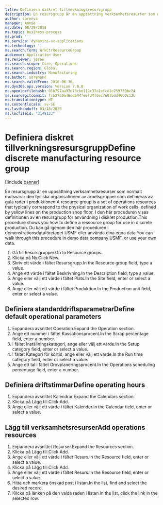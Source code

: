 ```yaml
---
title: Definiera diskret tillverkningsresursgrupp
description: En resursgrupp är en uppsättning verksamhetsresurser som normalt motsvarar den fysiska organisationen av arbetsgrupper som definieras av gula rader i produktionen.
author: sorenva
manager: AnnBe
ms.date: 08/29/2018
ms.topic: business-process
ms.prod: ''
ms.service: dynamics-ax-applications
ms.technology: ''
ms.search.form: WrkCtrResourceGroup
audience: Application User
ms.reviewer: josaw
ms.search.scope: Core, Operations
ms.search.region: Global
ms.search.industry: Manufacturing
ms.author: sorenand
ms.search.validFrom: 2016-06-30
ms.dyn365.ops.version: Version 7.0.0
ms.openlocfilehash: 01b797aa97e73cbe112c37a1efcd1e759730bc24
ms.sourcegitcommit: fcb27d6a46cd544feef34f6ec7607bdd46b0c12b
ms.translationtype: HT
ms.contentlocale: sv-SE
ms.lasthandoff: 03/18/2020
ms.locfileid: "3149123"
---
```

# <a name="define-discrete-manufacturing-resource-group"></a><span data-ttu-id="922cf-103">Definiera diskret tillverkningsresursgrupp</span><span class="sxs-lookup"><span data-stu-id="922cf-103">Define discrete manufacturing resource group</span></span>

[!include [banner](../../includes/banner.md)]

<span data-ttu-id="922cf-104">En resursgrupp är en uppsättning verksamhetsresurser som normalt motsvarar den fysiska organisationen av arbetsgrupper som definieras av gula rader i produktionen.</span><span class="sxs-lookup"><span data-stu-id="922cf-104">A resource group is a set of operations resources that typically correspond to the physical organization of work cells, defined by yellow lines on the production shop floor.</span></span> <span data-ttu-id="922cf-105">I den här proceduren visas definitionen av en resursgrupp för användning i diskret produktion.</span><span class="sxs-lookup"><span data-stu-id="922cf-105">This procedure shows you how to define a ressource group for use in discrete production.</span></span> <span data-ttu-id="922cf-106">Du kan gå igenom den här proceduren i demonstrationsdataföretaget USMF eller använda dina egna data.</span><span class="sxs-lookup"><span data-stu-id="922cf-106">You can walk through this procedure in demo data company USMF, or use your own data.</span></span>

1. <span data-ttu-id="922cf-107">Gå till Resursgrupper.</span><span class="sxs-lookup"><span data-stu-id="922cf-107">Go to Resource groups.</span></span>
2. <span data-ttu-id="922cf-108">Klicka på Ny.</span><span class="sxs-lookup"><span data-stu-id="922cf-108">Click New.</span></span>
3. <span data-ttu-id="922cf-109">Skriv ett värde i fältet Resursgrupp.</span><span class="sxs-lookup"><span data-stu-id="922cf-109">In the Resource group field, type a value.</span></span>
4. <span data-ttu-id="922cf-110">Ange ett värde i fältet Beskrivning.</span><span class="sxs-lookup"><span data-stu-id="922cf-110">In the Description field, type a value.</span></span>
5. <span data-ttu-id="922cf-111">Ange eller välj ett värde i fältet Plats.</span><span class="sxs-lookup"><span data-stu-id="922cf-111">In the Site field, enter or select a value.</span></span>
6. <span data-ttu-id="922cf-112">Ange eller välj ett värde i fältet Produktion.</span><span class="sxs-lookup"><span data-stu-id="922cf-112">In the Production unit field, enter or select a value.</span></span>

## <a name="define-default-operational-parameters"></a><span data-ttu-id="922cf-113">Definiera standarddriftsparametrar</span><span class="sxs-lookup"><span data-stu-id="922cf-113">Define default operational parameters</span></span>
1. <span data-ttu-id="922cf-114">Expandera avsnittet Operation.</span><span class="sxs-lookup"><span data-stu-id="922cf-114">Expand the Operation section.</span></span>
2. <span data-ttu-id="922cf-115">Ange ett nummer i fältet Kassationsprocent.</span><span class="sxs-lookup"><span data-stu-id="922cf-115">In the Scrap percentage field, enter a number.</span></span>
3. <span data-ttu-id="922cf-116">I fältet Inställningskategori, ange eller välj ett värde.</span><span class="sxs-lookup"><span data-stu-id="922cf-116">In the Setup category field, enter or select a value.</span></span>
4. <span data-ttu-id="922cf-117">I fältet Kategori för körtid, ange eller välj ett värde.</span><span class="sxs-lookup"><span data-stu-id="922cf-117">In the Run time category field, enter or select a value.</span></span>
5. <span data-ttu-id="922cf-118">Ange ett tal i fältet Grovplaneringsprocent.</span><span class="sxs-lookup"><span data-stu-id="922cf-118">In the Operations scheduling percentage field, enter a number.</span></span>

## <a name="define-operating-hours"></a><span data-ttu-id="922cf-119">Definiera driftstimmar</span><span class="sxs-lookup"><span data-stu-id="922cf-119">Define operating hours</span></span>
1. <span data-ttu-id="922cf-120">Expandera avsnittet Kalendrar.</span><span class="sxs-lookup"><span data-stu-id="922cf-120">Expand the Calendars section.</span></span>
2. <span data-ttu-id="922cf-121">Klicka på Lägg till.</span><span class="sxs-lookup"><span data-stu-id="922cf-121">Click Add.</span></span>
3. <span data-ttu-id="922cf-122">Ange eller välj ett värde i fältet Kalender.</span><span class="sxs-lookup"><span data-stu-id="922cf-122">In the Calendar field, enter or select a value.</span></span>

## <a name="add-operations-resources"></a><span data-ttu-id="922cf-123">Lägg till verksamhetsresurser</span><span class="sxs-lookup"><span data-stu-id="922cf-123">Add operations resources</span></span>
1. <span data-ttu-id="922cf-124">Expandera avsnittet Resurser.</span><span class="sxs-lookup"><span data-stu-id="922cf-124">Expand the Resources section.</span></span>
2. <span data-ttu-id="922cf-125">Klicka på Lägg till.</span><span class="sxs-lookup"><span data-stu-id="922cf-125">Click Add.</span></span>
3. <span data-ttu-id="922cf-126">Ange eller välj ett värde i fältet Resurs.</span><span class="sxs-lookup"><span data-stu-id="922cf-126">In the Resource field, enter or select a value.</span></span>
4. <span data-ttu-id="922cf-127">Klicka på Lägg till.</span><span class="sxs-lookup"><span data-stu-id="922cf-127">Click Add.</span></span>
5. <span data-ttu-id="922cf-128">Ange eller välj ett värde i fältet Resurs.</span><span class="sxs-lookup"><span data-stu-id="922cf-128">In the Resource field, enter or select a value.</span></span>
6. <span data-ttu-id="922cf-129">Hitta och markera önskad post i listan.</span><span class="sxs-lookup"><span data-stu-id="922cf-129">In the list, find and select the desired record.</span></span>
7. <span data-ttu-id="922cf-130">Klicka på länken på den valda raden i listan.</span><span class="sxs-lookup"><span data-stu-id="922cf-130">In the list, click the link in the selected row.</span></span>

